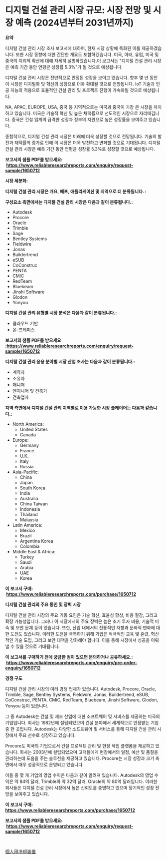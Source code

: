 <p><h1>디지털 건설 관리 시장 규모: 시장 전망 및 시장 예측 (2024년부터 2031년까지)</h1></p><p><strong>요약</strong></p>
<p><p>디지털 건설 관리 시장 조사 보고서에 대하여, 현재 시장 상황에 특화된 이를 제공하겠습니다. 또한 시장 동향에 대한 간단한 개요도 포함하겠습니다. 미국, 아태, 유럽, 미국 및 중국의 지리적 확산에 대해 자세히 설명하겠습니다.이 보고서는 "디지털 건설 관리 시장은 예측 기간 동안 연평균 성장률 5.3%"가 될 것으로 예상됩니다.</p><p>디지털 건설 관리 시장은 전반적으로 안정된 성장을 보이고 있습니다. 향후 몇 년 동안 이 시장은 디지털화 및 혁신의 성장으로 더욱 확대될 것으로 전망됩니다. IoT 기술과 인공 지능의 적용으로 효율적인 건설 관리 및 프로젝트 진행이 가속화될 것으로 예상됩니다.</p><p>NA, APAC, EUROPE, USA, 중국 등 지역적으로는 미국과 중국이 가장 큰 시장을 차지하고 있습니다. 미국은 기술적 혁신 및 높은 채택률으로 선도적인 시장으로 자리매깁니다. 중국은 건설 업계의 급격한 성장과 정부의 지원으로 높은 성장률을 보여주고 있습니다. </p><p>종합적으로, 디지털 건설 관리 시장은 미래에 더욱 성장할 것으로 전망됩니다. 기술의 발전과 채택률의 증가로 인해 이 시장은 더욱 발전하고 변화할 것으로 기대됩니다. 디지털 건설 관리 시장은 예측 기간 동안 연평균 성장률 5.3%로 성장할 것으로 예상됩니다.</p></p>
<p><strong>보고서의 샘플 PDF를 받으세요: &nbsp;<a href="https://www.reliableresearchreports.com/enquiry/request-sample/1650712">https://www.reliableresearchreports.com/enquiry/request-sample/1650712</a></strong></p>
<p><strong>시장 세분화:</strong></p>
<p><strong> 디지털 건설 관리 시장은 개요, 배포, 애플리케이션 및 지역으로 더 분류됩니다. :</strong></p>
<p><strong>구성요소 측면에서는 디지털 건설 관리 시장은 다음과 같이 분류됩니다.:</strong></p>
<p><ul><li>Autodesk</li><li>Procore</li><li>Oracle</li><li>Trimble</li><li>Sage</li><li>Bentley Systems</li><li>Fieldwire</li><li>Jonas</li><li>Buildertrend</li><li>eSUB</li><li>CoConstruc</li><li>PENTA</li><li>CMiC</li><li>RedTeam</li><li>Bluebeam</li><li>Jinshi Software</li><li>Glodon</li><li>Yonyou</li></ul></p>
<p><strong> 디지털 건설 관리 유형별 시장 분석은 다음과 같이 분류됩니다.:</strong></p>
<p><ul><li>클라우드 기반</li><li>온-프레미스</li></ul></p>
<p><strong>보고서의 샘플 PDF를 받으세요 :<a href="https://www.reliableresearchreports.com/enquiry/request-sample/1650712">https://www.reliableresearchreports.com/enquiry/request-sample/1650712</a></strong></p>
<p><strong> 디지털 건설 관리 응용 분야별 시장 산업 조사는 다음과 같이 분류됩니다.:</strong></p>
<p><ul><li>계약자</li><li>소유자</li><li>매니저</li><li>엔지니어 및 건축가</li><li>건축업자</li></ul></p>
<p><strong>지역 측면에서 디지털 건설 관리 지역별로 이용 가능한 시장 플레이어는 다음과 같습니다.:</strong></p>
<p><ul>
    <li>
        North America:
        <ul>
            <li>United States</li>
            <li>Canada</li>
        </ul>
    </li>
    <li>
        Europe:
        <ul>
            <li>Germany</li>
            <li>France</li>
            <li>U.K.</li>
            <li>Italy</li>
            <li>Russia</li>
        </ul>
    </li>
    <li>
        Asia-Pacific:
        <ul>
            <li>China</li>
            <li>Japan</li>
            <li>South Korea</li>
            <li>India</li>
            <li>Australia</li>
            <li>China Taiwan</li>
            <li>Indonesia</li>
            <li>Thailand</li>
            <li>Malaysia</li>
        </ul>
    </li>
    <li>
        Latin America:
        <ul>
            <li>Mexico</li>
            <li>Brazil</li>
            <li>Argentina Korea</li>
            <li>Colombia</li>
        </ul>
    </li>
    <li>
        Middle East & Africa:
        <ul>
            <li>Turkey</li>
            <li>Saudi</li>
            <li>Arabia</li>
            <li>UAE</li>
            <li>Korea</li>
        </ul>
    </li>
    </ul></p>
<p><strong>이 보고서 구매: &nbsp;<a href="https://www.reliableresearchreports.com/purchase/1650712">https://www.reliableresearchreports.com/purchase/1650712</a></strong></p>
<p><strong>디지털 건설 관리의 주요 동인 및 장벽 시장</strong></p>
<p><p>디지털 건설 관리 시장의 주요 기동 요인은 기술 혁신, 효율성 향상, 비용 절감, 그리고 확장 가능성입니다. 그러나 이 시장에서의 주요 장벽은 높은 초기 투자 비용, 기술적 미숙 및 보안 문제 등이 있습니다. 또한, 산업 내에서의 전통적인 저항과 문화적 변화에 대한 도전도 있습니다. 이러한 도전을 극복하기 위해 기업은 적극적인 교육 및 훈련, 혁신적인 기술 도입, 그리고 보안 대책을 강화해야 합니다. 이를 통해 시장에서 성공을 이뤄낼 수 있을 것으로 기대됩니다.</p></p>
<p><strong>이 보고서를 구매하기 전에 궁금한 점이 있으면 문의하거나 공유하세요.: &nbsp;<a href="https://www.reliableresearchreports.com/enquiry/pre-order-enquiry/1650712">https://www.reliableresearchreports.com/enquiry/pre-order-enquiry/1650712</a></strong></p>
<p><strong>경쟁 구도</strong></p>
<p><p>디지털 건설 관리 시장의 여러 경쟁 업체가 있습니다. Autodesk, Procore, Oracle, Trimble, Sage, Bentley Systems, Fieldwire, Jonas, Buildertrend, eSUB, CoConstruc, PENTA, CMiC, RedTeam, Bluebeam, Jinshi Software, Glodon, Yonyou 등이 있습니다. </p><p>그 중 Autodesk는 건설 및 제조 산업에 대한 소프트웨어 및 서비스를 제공하는 미국의 기업입니다. 회사는 1982년에 설립되었으며 건설 분야에서 세계적으로 인정받는 기업 중 한 곳입니다. Autodesk는 다양한 소프트웨어 및 서비스를 통해 디지털 건설 관리 시장에서 주요 선수로 성장하고 있습니다.</p><p>Procore도 미국의 기업으로서 건설 프로젝트 관리 및 현장 작업 플랫폼을 제공하고 있습니다. 회사는 2003년에 설립되었으며 고객들에게 현장에서의 일정, 예산 및 품질을 관리하는데 도움을 주는 솔루션을 제공하고 있습니다. Procore는 시장 성장과 크기 측면에서 매우 성공적으로 운영되고 있습니다.</p><p>이들 중 몇 개 기업의 영업 수익은 다음과 같이 알려져 있습니다. Autodesk의 영업 수익은 약 84억 달러, Trimble의 약 32억 달러, Oracle의 약 80억 달러입니다. 이러한 회사들은 디지털 건설 관리 시장에서 높은 신뢰도를 증명하고 있으며 장기적인 성장 전망을 보여주고 있습니다.</p></p>
<p><strong>이 보고서 구매: &nbsp; <a href="https://www.reliableresearchreports.com/purchase/1650712">https://www.reliableresearchreports.com/purchase/1650712</a></strong></p>
<p><strong>보고서의 샘플 PDF를 받으세요: &nbsp;<a href="https://www.reliableresearchreports.com/enquiry/request-sample/1650712">https://www.reliableresearchreports.com/enquiry/request-sample/1650712</a></strong><strong></strong></p>
<p>&nbsp;</p>
<p><p><a href="https://github.com/zjkmgcs938405/Market-Research-Report-List-1/blob/main/579219811176.md">個人用冷却装置</a></p></p>